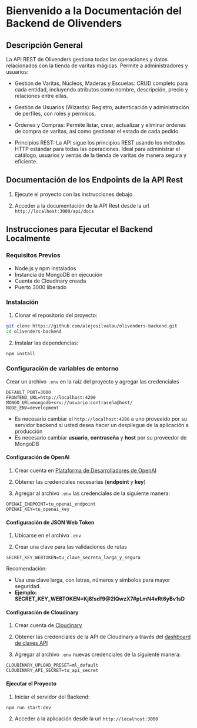 # Bienvenido a la Documentación del Backend de Olivenders

## Descripción General

La API REST de Olivenders gestiona todas las operaciones y datos relacionados con la tienda de varitas mágicas. Permite a administradores y usuarios:

- Gestión de Varitas, Núcleos, Maderas y Escuelas: CRUD completo para cada entidad, incluyendo atributos como nombre, descripción, precio y relaciones entre ellas.

- Gestión de Usuarios (Wizards): Registro, autenticación y administración de perfiles, con roles y permisos.

- Órdenes y Compras: Permite listar, crear, actualizar y eliminar órdenes de compra de varitas, así como gestionar el estado de cada pedido.

- Principios REST: La API sigue los principios REST usando los métodos HTTP estándar para todas las operaciones.
  Ideal para administrar el catálogo, usuarios y ventas de la tienda de varitas de manera segura y eficiente.

## Documentación de los Endpoints de la API Rest

1. Ejecute el proyecto con las instrucciones debajo

2. Acceder a la documentación de la API Rest desde la url `http://localhost:3000/api/docs`

## Instrucciones para Ejecutar el Backend Localmente

### Requisitos Previos

- Node.js y npm instalados
- Instancia de MongoDB en ejecución
- Cuenta de Cloudinary creada
- Puerto 3000 liberado

### Instalación

1. Clonar el repositorio del proyecto:

```bash
git clone https://github.com/alejosilvalau/olivenders-backend.git
cd olivenders-backend
```

2. Instalar las dependencias:

```bash
npm install
```

### Configuración de variables de entorno

Crear un archivo `.env` en la raíz del proyecto y agregar las credenciales

```env
DEFAULT_PORT=3000
FRONTEND_URL=http://localhost:4200
MONGO_URL=mongodb+srv://usuario:contraseña@host/
NODE_ENV=development
```

- Es necesario cambiar el `http://localhost:4200` a uno proveeido por su servidor backend si usted desea hacer un despliegue de la aplicación a producción
- Es necesario cambiar **usuario**, **contraseña** y **host** por su proveedor de MongoDB

#### Configuración de OpenAI

1. Crear cuenta en [Plataforma de Desarrolladores de OpenAI](https://platform.openai.com/docs/overview)

2. Obtener las credenciales necesarias (**endpoint** y **key**)

3. Agregar al archivo `.env` las credenciales de la siguiente manera:

```env
OPENAI_ENDPOINT=tu_openai_endpoint
OPENAI_KEY=tu_openai_key
```

#### Configuración de JSON Web Token

1. Ubicarse en el archivo `.env`

2. Crear una clave para las validaciones de rutas

```env
SECRET_KEY_WEBTOKEN=tu_clave_secreta_larga_y_segura
```

Recomendación:

- Usa una clave larga, con letras, números y símbolos para mayor seguridad.
- **Ejemplo: SECRET_KEY_WEBTOKEN=Kj8!sdf9@2lQwzX7#pLmN4vRt6yBv1sD**

#### Configuración de Cloudinary

1. Crear cuenta de [Cloudinary](https://cloudinary.com/)

2. Obtener las credenciales de la API de Cloudinary a través del [dashboard de claves API](https://cloudinary.com/documentation/developer_onboarding_faq_find_credentials)

3. Agregar al archivo `.env` nuevas credenciales de la siguiente manera:

```env
CLOUDINARY_UPLOAD_PRESET=ml_default
CLOUDINARY_API_SECRET=tu_api_secret
```

#### Ejecutar el Proyecto

1. Iniciar el servidor del Backend:

```bash
npm run start:dev
```

2. Acceder a la aplicación desde la url `http://localhost:3000`
